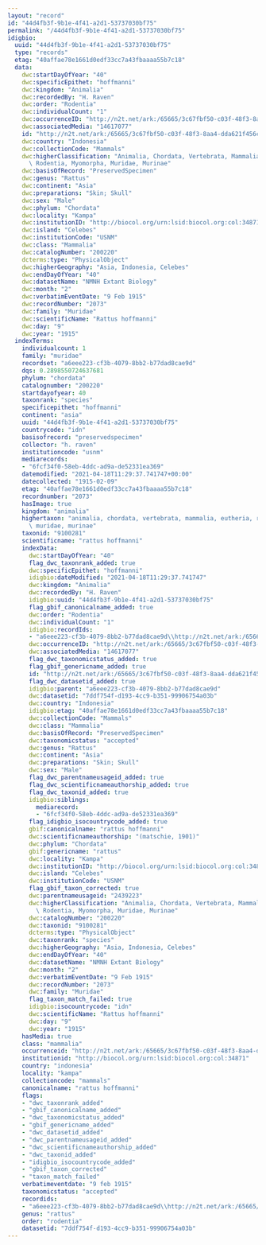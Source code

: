 ```yaml
---
layout: "record"
id: "44d4fb3f-9b1e-4f41-a2d1-53737030bf75"
permalink: "/44d4fb3f-9b1e-4f41-a2d1-53737030bf75"
idigbio:
  uuid: "44d4fb3f-9b1e-4f41-a2d1-53737030bf75"
  type: "records"
  etag: "40affae78e1661d0edf33cc7a43fbaaaa55b7c18"
  data:
    dwc:startDayOfYear: "40"
    dwc:specificEpithet: "hoffmanni"
    dwc:kingdom: "Animalia"
    dwc:recordedBy: "H. Raven"
    dwc:order: "Rodentia"
    dwc:individualCount: "1"
    dwc:occurrenceID: "http://n2t.net/ark:/65665/3c67fbf50-c03f-48f3-8aa4-dda621f456c4"
    dwc:associatedMedia: "14617077"
    id: "http://n2t.net/ark:/65665/3c67fbf50-c03f-48f3-8aa4-dda621f456c4"
    dwc:country: "Indonesia"
    dwc:collectionCode: "Mammals"
    dwc:higherClassification: "Animalia, Chordata, Vertebrata, Mammalia, Eutheria,\
      \ Rodentia, Myomorpha, Muridae, Murinae"
    dwc:basisOfRecord: "PreservedSpecimen"
    dwc:genus: "Rattus"
    dwc:continent: "Asia"
    dwc:preparations: "Skin; Skull"
    dwc:sex: "Male"
    dwc:phylum: "Chordata"
    dwc:locality: "Kampa"
    dwc:institutionID: "http://biocol.org/urn:lsid:biocol.org:col:34871"
    dwc:island: "Celebes"
    dwc:institutionCode: "USNM"
    dwc:class: "Mammalia"
    dwc:catalogNumber: "200220"
    dcterms:type: "PhysicalObject"
    dwc:higherGeography: "Asia, Indonesia, Celebes"
    dwc:endDayOfYear: "40"
    dwc:datasetName: "NMNH Extant Biology"
    dwc:month: "2"
    dwc:verbatimEventDate: "9 Feb 1915"
    dwc:recordNumber: "2073"
    dwc:family: "Muridae"
    dwc:scientificName: "Rattus hoffmanni"
    dwc:day: "9"
    dwc:year: "1915"
  indexTerms:
    individualcount: 1
    family: "muridae"
    recordset: "a6eee223-cf3b-4079-8bb2-b77dad8cae9d"
    dqs: 0.2898550724637681
    phylum: "chordata"
    catalognumber: "200220"
    startdayofyear: 40
    taxonrank: "species"
    specificepithet: "hoffmanni"
    continent: "asia"
    uuid: "44d4fb3f-9b1e-4f41-a2d1-53737030bf75"
    countrycode: "idn"
    basisofrecord: "preservedspecimen"
    collector: "h. raven"
    institutioncode: "usnm"
    mediarecords:
    - "6fcf34f0-58eb-4ddc-ad9a-de52331ea369"
    datemodified: "2021-04-18T11:29:37.741747+00:00"
    datecollected: "1915-02-09"
    etag: "40affae78e1661d0edf33cc7a43fbaaaa55b7c18"
    recordnumber: "2073"
    hasImage: true
    kingdom: "animalia"
    highertaxon: "animalia, chordata, vertebrata, mammalia, eutheria, rodentia, myomorpha,\
      \ muridae, murinae"
    taxonid: "9100281"
    scientificname: "rattus hoffmanni"
    indexData:
      dwc:startDayOfYear: "40"
      flag_dwc_taxonrank_added: true
      dwc:specificEpithet: "hoffmanni"
      idigbio:dateModified: "2021-04-18T11:29:37.741747"
      dwc:kingdom: "Animalia"
      dwc:recordedBy: "H. Raven"
      idigbio:uuid: "44d4fb3f-9b1e-4f41-a2d1-53737030bf75"
      flag_gbif_canonicalname_added: true
      dwc:order: "Rodentia"
      dwc:individualCount: "1"
      idigbio:recordIds:
      - "a6eee223-cf3b-4079-8bb2-b77dad8cae9d\\http://n2t.net/ark:/65665/3c67fbf50-c03f-48f3-8aa4-dda621f456c4"
      dwc:occurrenceID: "http://n2t.net/ark:/65665/3c67fbf50-c03f-48f3-8aa4-dda621f456c4"
      dwc:associatedMedia: "14617077"
      flag_dwc_taxonomicstatus_added: true
      flag_gbif_genericname_added: true
      id: "http://n2t.net/ark:/65665/3c67fbf50-c03f-48f3-8aa4-dda621f456c4"
      flag_dwc_datasetid_added: true
      idigbio:parent: "a6eee223-cf3b-4079-8bb2-b77dad8cae9d"
      dwc:datasetid: "7ddf754f-d193-4cc9-b351-99906754a03b"
      dwc:country: "Indonesia"
      idigbio:etag: "40affae78e1661d0edf33cc7a43fbaaaa55b7c18"
      dwc:collectionCode: "Mammals"
      dwc:class: "Mammalia"
      dwc:basisOfRecord: "PreservedSpecimen"
      dwc:taxonomicstatus: "accepted"
      dwc:genus: "Rattus"
      dwc:continent: "Asia"
      dwc:preparations: "Skin; Skull"
      dwc:sex: "Male"
      flag_dwc_parentnameusageid_added: true
      flag_dwc_scientificnameauthorship_added: true
      flag_dwc_taxonid_added: true
      idigbio:siblings:
        mediarecord:
        - "6fcf34f0-58eb-4ddc-ad9a-de52331ea369"
      flag_idigbio_isocountrycode_added: true
      gbif:canonicalname: "rattus hoffmanni"
      dwc:scientificnameauthorship: "(matschie, 1901)"
      dwc:phylum: "Chordata"
      gbif:genericname: "rattus"
      dwc:locality: "Kampa"
      dwc:institutionID: "http://biocol.org/urn:lsid:biocol.org:col:34871"
      dwc:island: "Celebes"
      dwc:institutionCode: "USNM"
      flag_gbif_taxon_corrected: true
      dwc:parentnameusageid: "2439223"
      dwc:higherClassification: "Animalia, Chordata, Vertebrata, Mammalia, Eutheria,\
        \ Rodentia, Myomorpha, Muridae, Murinae"
      dwc:catalogNumber: "200220"
      dwc:taxonid: "9100281"
      dcterms:type: "PhysicalObject"
      dwc:taxonrank: "species"
      dwc:higherGeography: "Asia, Indonesia, Celebes"
      dwc:endDayOfYear: "40"
      dwc:datasetName: "NMNH Extant Biology"
      dwc:month: "2"
      dwc:verbatimEventDate: "9 Feb 1915"
      dwc:recordNumber: "2073"
      dwc:family: "Muridae"
      flag_taxon_match_failed: true
      idigbio:isocountrycode: "idn"
      dwc:scientificName: "Rattus hoffmanni"
      dwc:day: "9"
      dwc:year: "1915"
    hasMedia: true
    class: "mammalia"
    occurrenceid: "http://n2t.net/ark:/65665/3c67fbf50-c03f-48f3-8aa4-dda621f456c4"
    institutionid: "http://biocol.org/urn:lsid:biocol.org:col:34871"
    country: "indonesia"
    locality: "kampa"
    collectioncode: "mammals"
    canonicalname: "rattus hoffmanni"
    flags:
    - "dwc_taxonrank_added"
    - "gbif_canonicalname_added"
    - "dwc_taxonomicstatus_added"
    - "gbif_genericname_added"
    - "dwc_datasetid_added"
    - "dwc_parentnameusageid_added"
    - "dwc_scientificnameauthorship_added"
    - "dwc_taxonid_added"
    - "idigbio_isocountrycode_added"
    - "gbif_taxon_corrected"
    - "taxon_match_failed"
    verbatimeventdate: "9 feb 1915"
    taxonomicstatus: "accepted"
    recordids:
    - "a6eee223-cf3b-4079-8bb2-b77dad8cae9d\\http://n2t.net/ark:/65665/3c67fbf50-c03f-48f3-8aa4-dda621f456c4"
    genus: "rattus"
    order: "rodentia"
    datasetid: "7ddf754f-d193-4cc9-b351-99906754a03b"
---
```

